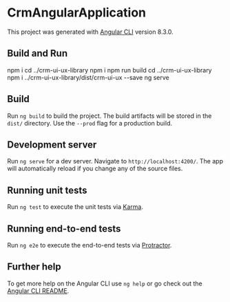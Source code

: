 # CrmAngularApplication

This project was generated with [Angular CLI](https://github.com/angular/angular-cli) version 8.3.0.

## Build and Run
npm i
cd ../crm-ui-ux-library
npm i
npm run build
cd ../crm-ui-ux-library
npm i ../crm-ui-ux-library/dist/crm-ui-ux --save
ng serve

## Build

Run `ng build` to build the project. The build artifacts will be stored in the `dist/` directory. Use the `--prod` flag for a production build.

## Development server

Run `ng serve` for a dev server. Navigate to `http://localhost:4200/`. The app will automatically reload if you change any of the source files.

## Running unit tests

Run `ng test` to execute the unit tests via [Karma](https://karma-runner.github.io).

## Running end-to-end tests

Run `ng e2e` to execute the end-to-end tests via [Protractor](http://www.protractortest.org/).

## Further help

To get more help on the Angular CLI use `ng help` or go check out the [Angular CLI README](https://github.com/angular/angular-cli/blob/master/README.md).
